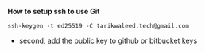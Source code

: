 **How to setup ssh to use Git**
```shell
ssh-keygen -t ed25519 -C tarikwaleed.tech@gmail.com
```
- second, add the public key to github or bitbucket keys